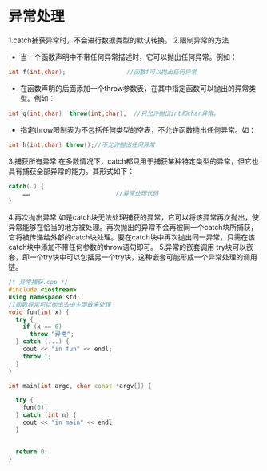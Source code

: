 # 异常处理
1.catch捕获异常时，不会进行数据类型的默认转换。
2.限制异常的方法
- 当一个函数声明中不带任何异常描述时，它可以抛出任何异常。例如：
```c++
int f(int,char);                 //函数f可以抛出任何异常
```
- 在函数声明的后面添加一个throw参数表，在其中指定函数可以抛出的异常类型。例如：
```c++
int g(int,char)  throw(int,char);  //只允许抛出int和char异常。
```
- 指定throw限制表为不包括任何类型的空表，不允许函数抛出任何异常。如：
```c++
int h(int,char) throw();//不允许抛出任何异常
```
3.捕获所有异常
在多数情况下，catch都只用于捕获某种特定类型的异常，但它也具有捕获全部异常的能力。其形式如下：
```c++
catch(…) {
    ……                        //异常处理代码
}
```
4.再次抛出异常
如是catch块无法处理捕获的异常，它可以将该异常再次抛出，使异常能够在恰当的地方被处理。再次抛出的异常不会再被同一个catch块所捕获，它将被传递给外部的catch块处理。要在catch块中再次抛出同一异常，只需在该catch块中添加不带任何参数的throw语句即可。
5.异常的嵌套调用
try块可以嵌套，即一个try块中可以包括另一个try块，这种嵌套可能形成一个异常处理的调用链。


```c++
/* 异常捕获.cpp */
#include <iostream>
using namespace std;
//函数异常可以抛出去由主函数来处理
void fun(int x) {
  try {
    if (x == 0)
      throw "异常";
  } catch (...) {
    cout << "in fun" << endl;
    throw 1;
  }
}

int main(int argc, char const *argv[]) {

  try {
    fun(0);
  } catch (int n) {
    cout << "in main" << endl;
  }

  
  return 0;
}
```